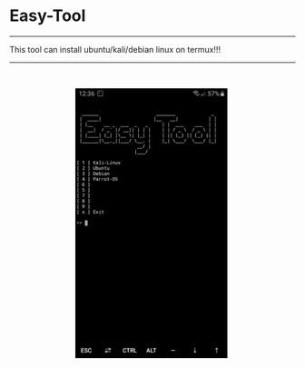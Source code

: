 # Easy-Tool
__________________________________________________________
This tool can install ubuntu/kali/debian linux on termux!!!
____________________________________________________________
<br>
<p align="center">
<img width="53%" src="https://github.com/Toxic-Omega/Easy-Tool/blob/master/Screenshot/Screenshot_20200110-123617_Termux.jpg"/>
<img width="38%" src=""/>
</p>

